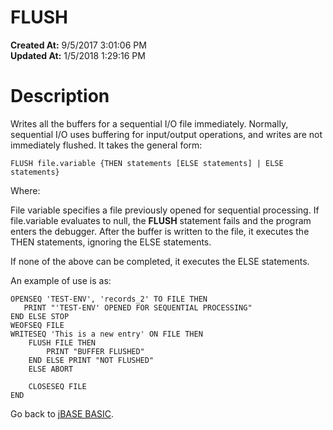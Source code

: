 # FLUSH

**Created At:** 9/5/2017 3:01:06 PM  
**Updated At:** 1/5/2018 1:29:16 PM  


# Description

Writes all the buffers for a sequential I/O file immediately. Normally, sequential I/O uses buffering for input/output operations, and writes are not immediately flushed. It takes the general form:

```
FLUSH file.variable {THEN statements [ELSE statements] | ELSE statements}
```

Where:

File variable specifies a file previously opened for sequential processing. If file.variable evaluates to null, the **FLUSH** statement fails and the program enters the debugger. After the buffer is written to the file, it executes the THEN statements, ignoring the ELSE statements.

If none of the above can be completed, it executes the ELSE statements.

An example of use is as:

```
OPENSEQ 'TEST-ENV', 'records_2' TO FILE THEN
   PRINT "'TEST-ENV' OPENED FOR SEQUENTIAL PROCESSING"
END ELSE STOP
WEOFSEQ FILE
WRITESEQ 'This is a new entry' ON FILE THEN
    FLUSH FILE THEN
        PRINT "BUFFER FLUSHED"
    END ELSE PRINT "NOT FLUSHED"
    ELSE ABORT

    CLOSESEQ FILE
END
```



Go back to [jBASE BASIC](263498-jbase-basic).
